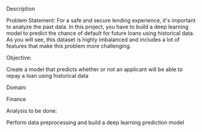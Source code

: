 Description

Problem Statement: 
For a safe and secure lending experience, it's important to analyze the past data. In this project, you have to build a deep learning model to predict the chance of default 
for future loans using historical data. As you will see, this dataset is highly imbalanced and includes a lot of features that make this problem more challenging.

Objective:

Create a model that predicts whether or not an applicant will be able to repay a loan using historical data

Domain:

Finance

Analysis to be done:

Perform data preprocessing and build a deep learning prediction model
